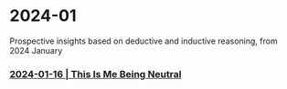 # 2024-01
 Prospective insights based on deductive and inductive reasoning, from 2024 January

### [2024-01-16 | This Is Me Being Neutral ](https://github.com/true-foresight/2024-01/blob/main/16.md#this-is-me-being-neutral)

